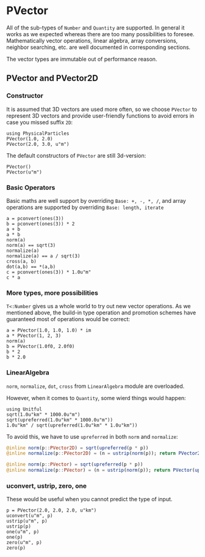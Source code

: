 # PVector

All of the sub-types of `Number` and `Quantity` are supported. In general it works as we expected whereas there are too many possibilities to foresee. Mathematically vector operations, linear algebra, array conversions, neighbor searching, etc. are well documented in corresponding sections.

The vector types are immutable out of performance reason. 

## PVector and PVector2D

### Constructor

It is assumed that 3D vectors are used more often, so we choose `PVector` to represent 3D vectors and provide user-friendly functions to avoid errors in case you missed suffix `2D`:
```@repl pvector
using PhysicalParticles
PVector(1.0, 2.0)
PVector(2.0, 3.0, u"m")
```

The default constructors of `PVector` are still 3d-version:
```@repl pvector
PVector()
PVector(u"m")
```

### Basic Operators

Basic maths are well support by overriding `Base: +, -, *, /`, and array operations are supported by overriding `Base: length, iterate`

```@repl pvector
a = pconvert(ones(3))
b = pconvert(ones(3)) * 2
a + b
a * b
norm(a)
norm(a) == sqrt(3)
normalize(a)
normalize(a) == a / sqrt(3)
cross(a, b)
dot(a,b) == *(a,b)
c = pconvert(ones(3)) * 1.0u"m"
c * a
```

### More types, more possibilities

`T<:Number` gives us a whole world to try out new vector operations. As we mentioned above, the build-in type operation and promotion schemes have guaranteed most of operations would be correct:
```@repl pvector
a = PVector(1.0, 1.0, 1.0) * im
a * PVector(1, 2, 3)
norm(a)
b = PVector(1.0f0, 2.0f0)
b * 2
b * 2.0
```

### LinearAlgebra

`norm`, `normalize`, `dot`, `cross` from `LinearAlgebra` module are overloaded.

However, when it comes to `Quantity`, some wierd things would happen:
```@repl pvector
using Unitful
sqrt(1.0u"km" * 1000.0u"m")
sqrt(upreferred(1.0u"km" * 1000.0u"m"))
1.0u"km" / sqrt(upreferred(1.0u"km" * 1.0u"km"))
```

To avoid this, we have to use `upreferred` in both `norm` and `normalize`:
```julia
@inline norm(p::PVector2D) = sqrt(upreferred(p * p))
@inline normalize(p::PVector2D) = (n = ustrip(norm(p)); return PVector2D(upreferred(p.x/n), upreferred(p.y/n)))

@inline norm(p::PVector) = sqrt(upreferred(p * p))
@inline normalize(p::PVector) = (n = ustrip(norm(p)); return PVector(upreferred(p.x/n), upreferred(p.y/n), upreferred(p.z/n)))
```

### uconvert, ustrip, zero, one

These would be useful when you cannot predict the type of input.

```@repl pvector
p = PVector(2.0, 2.0, 2.0, u"km")
uconvert(u"m", p)
ustrip(u"m", p)
ustrip(p)
one(u"m", p)
one(p)
zero(u"m", p)
zero(p)
```